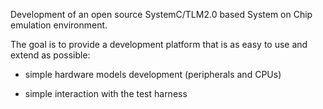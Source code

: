Development of an open source SystemC/TLM2.0 based System on Chip emulation environment.

The goal is to provide a development platform that is as easy to use and extend as possible:

  * simple hardware models development (peripherals and CPUs)

  * simple interaction with the test harness